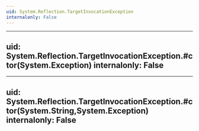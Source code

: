 ```yaml
---
uid: System.Reflection.TargetInvocationException
internalonly: False
---
```


---
uid: System.Reflection.TargetInvocationException.#ctor(System.Exception)
internalonly: False
---

---
uid: System.Reflection.TargetInvocationException.#ctor(System.String,System.Exception)
internalonly: False
---
